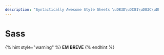 ```yaml
---
description: "Syntactically Awesome Style Sheets \uD83D\uDC81\uD83C\uDFFD‍♂️"
---
```


# Sass

{% hint style="warning" %}
**EM BREVE**
{% endhint %}



